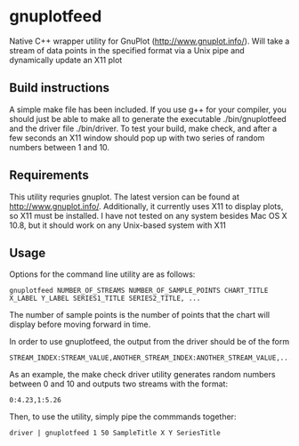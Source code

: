 # gnuplotfeed

Native C++ wrapper utility for GnuPlot (http://www.gnuplot.info/). Will take a stream of data points in the specified format via a Unix pipe and dynamically update an X11 plot

## Build instructions

A simple make file has been included. If you use g++ for your compiler, you should just be able to make all to generate the executable ./bin/gnuplotfeed and the driver file ./bin/driver. To test your build, make check, and after a few seconds an X11 window should pop up with two series of random numbers between 1 and 10.

## Requirements

This utility requries gnuplot. The latest version can be found at http://www.gnuplot.info/. Additionally, it currently uses X11 to display plots, so X11 must be installed. I have not tested on any system besides Mac OS X 10.8, but it should work on any Unix-based system with X11

## Usage

Options for the command line utility are as follows:

    gnuplotfeed NUMBER_OF_STREAMS NUMBER_OF_SAMPLE_POINTS CHART_TITLE X_LABEL Y_LABEL SERIES1_TITLE SERIES2_TITLE, ...

The number of sample points is the number of points that the chart will display before moving forward in time.

In order to use gnuplotfeed, the output from the driver should be of the form

    STREAM_INDEX:STREAM_VALUE,ANOTHER_STREAM_INDEX:ANOTHER_STREAM_VALUE,...

As an example, the make check driver utility generates random numbers between 0 and 10 and outputs two streams with the format:

    0:4.23,1:5.26

Then, to use the utility, simply pipe the commmands together:

    driver | gnuplotfeed 1 50 SampleTitle X Y SeriesTitle
